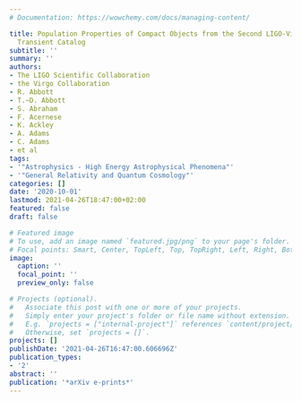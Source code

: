 ```yaml
---
# Documentation: https://wowchemy.com/docs/managing-content/

title: Population Properties of Compact Objects from the Second LIGO-Virgo Gravitational-Wave
  Transient Catalog
subtitle: ''
summary: ''
authors:
- The LIGO Scientific Collaboration
- the Virgo Collaboration
- R. Abbott
- T.~D. Abbott
- S. Abraham
- F. Acernese
- K. Ackley
- A. Adams
- C. Adams
- et al
tags:
- '"Astrophysics - High Energy Astrophysical Phenomena"'
- '"General Relativity and Quantum Cosmology"'
categories: []
date: '2020-10-01'
lastmod: 2021-04-26T18:47:00+02:00
featured: false
draft: false

# Featured image
# To use, add an image named `featured.jpg/png` to your page's folder.
# Focal points: Smart, Center, TopLeft, Top, TopRight, Left, Right, BottomLeft, Bottom, BottomRight.
image:
  caption: ''
  focal_point: ''
  preview_only: false

# Projects (optional).
#   Associate this post with one or more of your projects.
#   Simply enter your project's folder or file name without extension.
#   E.g. `projects = ["internal-project"]` references `content/project/deep-learning/index.md`.
#   Otherwise, set `projects = []`.
projects: []
publishDate: '2021-04-26T16:47:00.606696Z'
publication_types:
- '2'
abstract: ''
publication: '*arXiv e-prints*'
---
```

